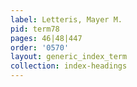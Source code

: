 ```yaml
---
label: Letteris, Mayer M.
pid: term78
pages: 46|48|447
order: '0570'
layout: generic_index_term
collection: index-headings
---
```

